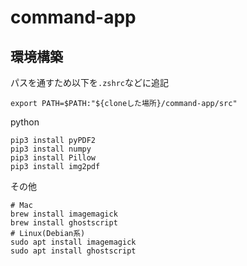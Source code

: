 # command-app
## 環境構築
パスを通すため以下を`.zshrc`などに追記
```
export PATH=$PATH:"${cloneした場所}/command-app/src"
```
python
```
pip3 install pyPDF2
pip3 install numpy
pip3 install Pillow
pip3 install img2pdf
```
その他
```
# Mac
brew install imagemagick
brew install ghostscript
# Linux(Debian系)
sudo apt install imagemagick
sudo apt install ghostscript 
```
